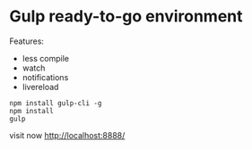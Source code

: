 # Gulp ready-to-go environment

Features:

 * less compile
 * watch
 * notifications
 * livereload

```
npm install gulp-cli -g
npm install
gulp
```

visit now [http://localhost:8888/](http://localhost:8888/)

